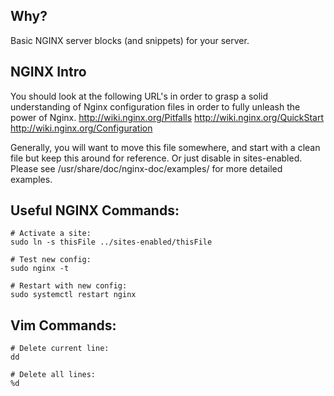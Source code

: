 ## Why?

Basic NGINX server blocks (and snippets) for your server.

## NGINX Intro

You should look at the following URL's in order to grasp a solid understanding
of Nginx configuration files in order to fully unleash the power of Nginx.
http://wiki.nginx.org/Pitfalls
http://wiki.nginx.org/QuickStart
http://wiki.nginx.org/Configuration

Generally, you will want to move this file somewhere, and start with a clean
file but keep this around for reference. Or just disable in sites-enabled.
Please see /usr/share/doc/nginx-doc/examples/ for more detailed examples.

## Useful NGINX Commands:

```
# Activate a site:
sudo ln -s thisFile ../sites-enabled/thisFile

# Test new config:
sudo nginx -t

# Restart with new config:
sudo systemctl restart nginx
```

## Vim Commands:

```
# Delete current line:
dd

# Delete all lines:
%d
```
